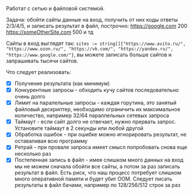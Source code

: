 Работат с сетью и файловой системой.

Задача: обойти сайты данные на вход, получить от них коды ответы 2/3/4/5, и записать результат в файл, построчно:
https://google.com 200
https://someOtherSite.com 500
и тд

Сайты в вход выглядят так:
`sites := string[]{"https://www.avito.ru/", "https://www.ozon.ru/", "https://vk.com/", "https://yandex.ru/", "https://www.google.com/"}`,
вы можете записать больше сайтов и запрашивать тысячи сайтов.

Что следует реализовать:

- [x] Получение результата (как минимум)
- [x] Конкурентные запросы - обходить кучу сайтов последовательно очень долго
- [x] Лимит на паралельные запросы - каждая горутина, это занятый файловый дескриптер, необходимо ограничить их
  максимальное
  количество, например 32/64 параллельных сетевых запроса
- [x] Таймаут - если сайт долго не отвечает, нужно прервать запрос. Установите таймаут в 2 секунды или любой другой
- [x] Обработка ошибок - при ошибке можно игнорировать результат, не оставаливая всю программу
- [x] Ретрай - при провале запроса имеет смысл попробовать снова еще несколько раз
- [x] Постепенная запись в файл - имея слишком много данных на вход мы не можем сначала обойти все сайты, а потом за раз
  записать результат в файл. Есть риск, что наш процесс потребует слишком много оперативной памяти и будет убит OOM.
  Следует писать результаты в файл бачами, например по 128/256/512 строк за раз
